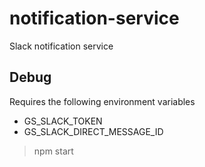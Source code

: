 # notification-service
Slack notification service


## Debug

Requires the following environment variables

 - GS_SLACK_TOKEN
 - GS_SLACK_DIRECT_MESSAGE_ID    

> npm start
